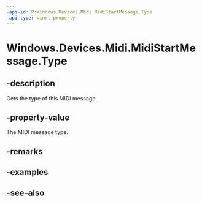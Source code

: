 ```yaml
---
-api-id: P:Windows.Devices.Midi.MidiStartMessage.Type
-api-type: winrt property
---
```


<!-- Property syntax
public Windows.Devices.Midi.MidiMessageType Type { get; }
-->

# Windows.Devices.Midi.MidiStartMessage.Type

## -description
Gets the type of this MIDI message.

## -property-value
The MIDI message type.

## -remarks

## -examples

## -see-also

